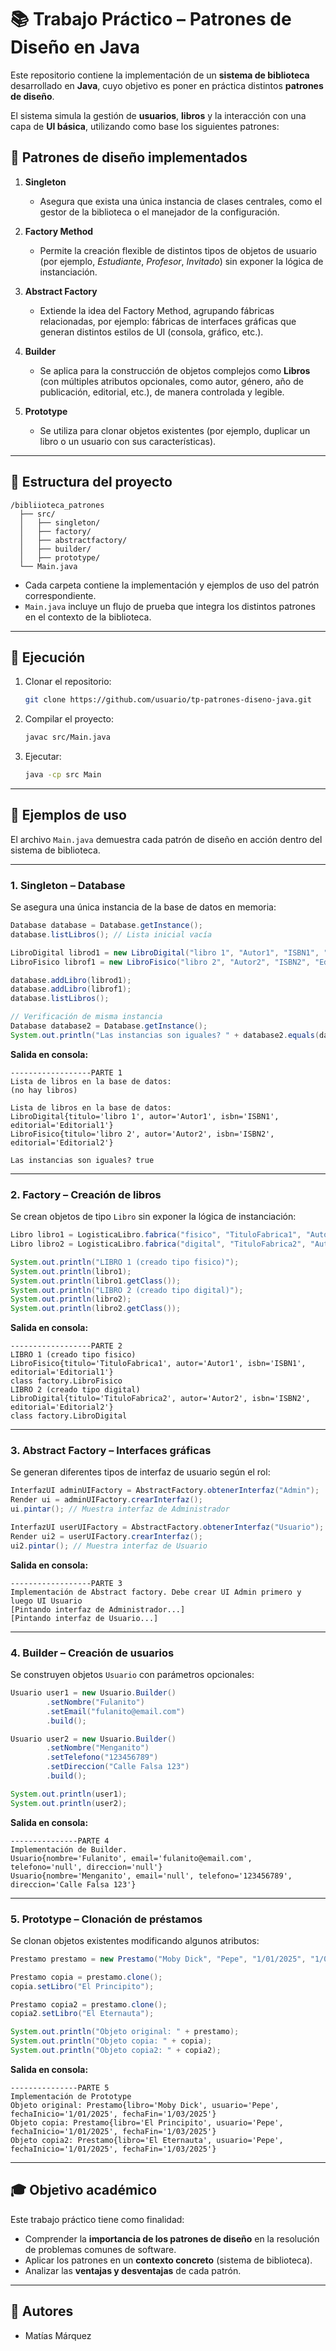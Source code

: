 # 📚 Trabajo Práctico – Patrones de Diseño en Java

Este repositorio contiene la implementación de un **sistema de biblioteca** desarrollado en **Java**, cuyo objetivo es poner en práctica distintos **patrones de diseño**.

El sistema simula la gestión de **usuarios**, **libros** y la interacción con una capa de **UI básica**, utilizando como base los siguientes patrones:

## 🎯 Patrones de diseño implementados

1. **Singleton**

    * Asegura que exista una única instancia de clases centrales, como el gestor de la biblioteca o el manejador de la configuración.

2. **Factory Method**

    * Permite la creación flexible de distintos tipos de objetos de usuario (por ejemplo, *Estudiante*, *Profesor*, *Invitado*) sin exponer la lógica de instanciación.

3. **Abstract Factory**

    * Extiende la idea del Factory Method, agrupando fábricas relacionadas, por ejemplo: fábricas de interfaces gráficas que generan distintos estilos de UI (consola, gráfico, etc.).

4. **Builder**

    * Se aplica para la construcción de objetos complejos como **Libros** (con múltiples atributos opcionales, como autor, género, año de publicación, editorial, etc.), de manera controlada y legible.

5. **Prototype**

    * Se utiliza para clonar objetos existentes (por ejemplo, duplicar un libro o un usuario con sus características).

---

## 📂 Estructura del proyecto

```
/bibliioteca_patrones
  ├── src/
  │   ├── singleton/
  │   ├── factory/
  │   ├── abstractfactory/
  │   ├── builder/
  │   ├── prototype/
  └── Main.java
```

* Cada carpeta contiene la implementación y ejemplos de uso del patrón correspondiente.
* `Main.java` incluye un flujo de prueba que integra los distintos patrones en el contexto de la biblioteca.

---

## 🚀 Ejecución

1. Clonar el repositorio:

   ```bash
   git clone https://github.com/usuario/tp-patrones-diseno-java.git
   ```
2. Compilar el proyecto:

   ```bash
   javac src/Main.java
   ```
3. Ejecutar:

   ```bash
   java -cp src Main
   ```

---

## 📝 Ejemplos de uso

El archivo `Main.java` demuestra cada patrón de diseño en acción dentro del sistema de biblioteca.

---

### 1. **Singleton – Database**

Se asegura una única instancia de la base de datos en memoria:

```java
Database database = Database.getInstance();
database.listLibros(); // Lista inicial vacía

LibroDigital librod1 = new LibroDigital("libro 1", "Autor1", "ISBN1", "Editorial1");
LibroFisico librof1 = new LibroFisico("libro 2", "Autor2", "ISBN2", "Editorial2");

database.addLibro(librod1);
database.addLibro(librof1);
database.listLibros();

// Verificación de misma instancia
Database database2 = Database.getInstance();
System.out.println("Las instancias son iguales? " + database2.equals(database));
```

**Salida en consola:**

```
------------------PARTE 1
Lista de libros en la base de datos:
(no hay libros)

Lista de libros en la base de datos:
LibroDigital{titulo='libro 1', autor='Autor1', isbn='ISBN1', editorial='Editorial1'}
LibroFisico{titulo='libro 2', autor='Autor2', isbn='ISBN2', editorial='Editorial2'}

Las instancias son iguales? true
```

---

### 2. **Factory – Creación de libros**

Se crean objetos de tipo `Libro` sin exponer la lógica de instanciación:

```java
Libro libro1 = LogisticaLibro.fabrica("fisico", "TituloFabrica1", "Autor1", "ISBN1", "Editorial1");
Libro libro2 = LogisticaLibro.fabrica("digital", "TituloFabrica2", "Autor2", "ISBN2", "Editorial2");

System.out.println("LIBRO 1 (creado tipo fisico)");
System.out.println(libro1);
System.out.println(libro1.getClass());
System.out.println("LIBRO 2 (creado tipo digital)");
System.out.println(libro2);
System.out.println(libro2.getClass());
```

**Salida en consola:**

```
------------------PARTE 2
LIBRO 1 (creado tipo fisico)
LibroFisico{titulo='TituloFabrica1', autor='Autor1', isbn='ISBN1', editorial='Editorial1'}
class factory.LibroFisico
LIBRO 2 (creado tipo digital)
LibroDigital{titulo='TituloFabrica2', autor='Autor2', isbn='ISBN2', editorial='Editorial2'}
class factory.LibroDigital
```

---

### 3. **Abstract Factory – Interfaces gráficas**

Se generan diferentes tipos de interfaz de usuario según el rol:

```java
InterfazUI adminUIFactory = AbstractFactory.obtenerInterfaz("Admin");
Render ui = adminUIFactory.crearInterfaz();
ui.pintar(); // Muestra interfaz de Administrador

InterfazUI userUIFactory = AbstractFactory.obtenerInterfaz("Usuario");
Render ui2 = userUIFactory.crearInterfaz();
ui2.pintar(); // Muestra interfaz de Usuario
```

**Salida en consola:**

```
------------------PARTE 3
Implementación de Abstract factory. Debe crear UI Admin primero y luego UI Usuario
[Pintando interfaz de Administrador...]
[Pintando interfaz de Usuario...]
```

---

### 4. **Builder – Creación de usuarios**

Se construyen objetos `Usuario` con parámetros opcionales:

```java
Usuario user1 = new Usuario.Builder()
        .setNombre("Fulanito")
        .setEmail("fulanito@email.com")
        .build();

Usuario user2 = new Usuario.Builder()
        .setNombre("Menganito")
        .setTelefono("123456789")
        .setDireccion("Calle Falsa 123")
        .build();

System.out.println(user1);
System.out.println(user2);
```

**Salida en consola:**

```
---------------PARTE 4
Implementación de Builder.
Usuario{nombre='Fulanito', email='fulanito@email.com', telefono='null', direccion='null'}
Usuario{nombre='Menganito', email='null', telefono='123456789', direccion='Calle Falsa 123'}
```

---

### 5. **Prototype – Clonación de préstamos**

Se clonan objetos existentes modificando algunos atributos:

```java
Prestamo prestamo = new Prestamo("Moby Dick", "Pepe", "1/01/2025", "1/03/2025");

Prestamo copia = prestamo.clone();
copia.setLibro("El Principito");

Prestamo copia2 = prestamo.clone();
copia2.setLibro("El Eternauta");

System.out.println("Objeto original: " + prestamo);
System.out.println("Objeto copia: " + copia);
System.out.println("Objeto copia2: " + copia2);
```

**Salida en consola:**

```
---------------PARTE 5
Implementación de Prototype
Objeto original: Prestamo{libro='Moby Dick', usuario='Pepe', fechaInicio='1/01/2025', fechaFin='1/03/2025'}
Objeto copia: Prestamo{libro='El Principito', usuario='Pepe', fechaInicio='1/01/2025', fechaFin='1/03/2025'}
Objeto copia2: Prestamo{libro='El Eternauta', usuario='Pepe', fechaInicio='1/01/2025', fechaFin='1/03/2025'}
```

---

## 🎓 Objetivo académico

Este trabajo práctico tiene como finalidad:

* Comprender la **importancia de los patrones de diseño** en la resolución de problemas comunes de software.
* Aplicar los patrones en un **contexto concreto** (sistema de biblioteca).
* Analizar las **ventajas y desventajas** de cada patrón.

---

## 👥 Autores

* Matías Márquez